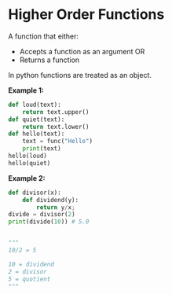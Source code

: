 # **Higher Order Functions**

A function that either:
* Accepts a function as an argument OR
* Returns a function 

In python functions are treated as an object.

**Example 1:**

```py
def loud(text):
    return text.upper()
def quiet(text):
    return text.lower()
def hello(text):
    text = func("Hello")
    print(text)
hello(loud)
hello(quiet)
```

**Example 2:**
```py
def divisor(x):
    def dividend(y):
        return y/x;
divide = divisor(2)
print(divide(10)) # 5.0


"""
10/2 = 5

10 = dividend
2 = divisor
5 = quotient
"""
```